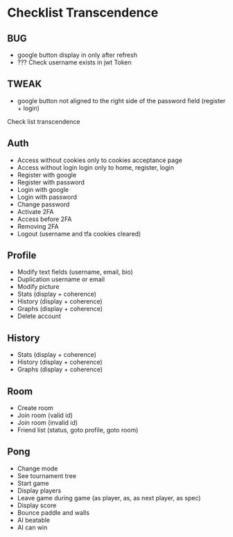 # Checklist Transcendence

## BUG

- google button display in only after refresh
- ??? Check username exists in jwt Token

## TWEAK

- google button not aligned to the right side of the password field (register + login)

Check list transcendence

## Auth

- Access without cookies only to cookies acceptance page
- Access without login login only to home, register, login
- Register with google
- Register with password
- Login with google
- Login with password
- Change password
- Activate 2FA
- Access before 2FA
- Removing 2FA
- Logout (username and tfa cookies cleared)

## Profile

- Modify text fields (username, email, bio)
- Duplication username or email
- Modify picture
- Stats (display + coherence)
- History (display + coherence)
- Graphs (display + coherence)
- Delete account

## History

- Stats (display + coherence)
- History (display + coherence)
- Graphs (display + coherence)

## Room

- Create room
- Join room (valid id)
- Join room (invalid id)
- Friend list (status, goto profile, goto room)

## Pong

- Change mode
- See tournament tree
- Start game
- Display players
- Leave game during game (as player, as, as next player, as spec)
- Display score
- Bounce paddle and walls
- AI beatable
- AI can win
